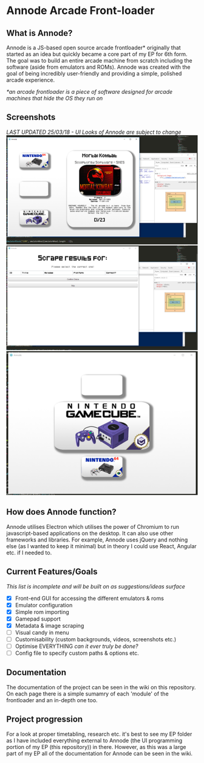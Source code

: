 # Annode Arcade Front-loader
## What is Annode?
Annode is a JS-based open source arcade frontloader* originally that started as an idea but quickly became a core part of my EP for 6th form. The goal was to build an entire arcade machine from scratch including the software (aside from emulators and ROMs). Annode was created with the goal of being incredibly user-friendly and providing a simple, polished arcade experience.

_*an arcade frontloader is a piece of software designed for arcade machines that hide the OS they run on_


## Screenshots
_LAST UPDATED 25/03/18 - UI Looks of Annode are subject to change_
![](Graphics/Screenshots/1.png)
![](Graphics/Screenshots/2.png)
![](Graphics/Screenshots/3.png)

## How does Annode function?
Annode utilises  Electron which utilises the power of Chromium to run javascript-based applications on the desktop. It can also use other frameworks and libraries. For example, Annode uses jQuery and nothing else (as I wanted to keep it minimal) but in theory I could use React, Angular etc. if I needed to.
## Current Features/Goals
_This list is incomplete and will be built on as suggestions/ideas surface_
- [x] Front-end GUI for accessing the different emulators & roms
- [x] Emulator configuration
- [x] Simple rom importing
- [x] Gamepad support
- [x] Metadata & image scraping
- [ ] Visual candy in menu
- [ ] Customisability (custom backgrounds, videos, screenshots etc.)
- [ ] Optimise EVERYTHING _can it ever truly be done?_
- [ ] Config file to specify custom paths & options etc.
## Documentation
The documentation of the project can be seen in the wiki on this repository. On each page there is a simple sumamry of each 'module' of the frontloader and an in-depth one too.  
## Project progression
For a look at proper timetabling, research etc. it's best to see my EP folder as I have included everything external to Annode (the UI programming portion of my EP (this repository)) in there. However, as this was a large part of my EP all of the documentation for Annode can be seen in the wiki.
